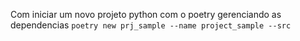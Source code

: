 Com iniciar um novo projeto python com o poetry gerenciando as dependencias
`poetry new prj_sample --name project_sample --src`
